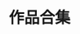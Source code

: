 ---
layout: home
title: 作品合集
hero:
    name: 漫迪&朋友们作品合集
    tagline: 备用发布页 内容可能有滞后&错漏
features:
    - icon:
        src: /avatar/tucaandbertie.jpeg
      title: 鸟姐妹的反差生活
      link: /collection/tuca_and_bertie.html
    - icon:
        src: /avatar/americandad.png
      title: 美国老爹
      link: /collection/americandad.html
    - icon:
        src: /avatar/aquateen.png
      title: 饮料杯冒险记
      link: /collection/aquateen.html
    - icon:
        src: /avatar/archer.jpeg
      title: 间谍亚契
      link: /collection/archer.html
    - icon: 🪓
      title: 斧子警察
      link: /collection/axecop.html
    - icon:
        src: /avatar/beeandpuppycat.png
      title: 蜂妹和狗狗猫
      link: /collection/beeandpuppycat.html
    - icon:
        src: /avatar/blacklotus.jpeg
      title: 银翼杀手：黑莲花
      link: /collection/blacklotus.html
    - icon:
        src: /avatar/Bordertown.png
      title: 边城小镇
      link: /collection/bordertown.html
    - icon:
        src: /avatar/brickleberry.png
      title: 脆莓公园
      link: /collection/brickleberry.html
    - icon:
        src: /avatar/clonehigh.png
      title: 克隆高校
      link: /collection/clonehigh.html
    - icon:
        src: /avatar/crisis-jung.jpeg
      title: 荣格危机
      link: /collection/crisisjung.html
    - icon:
        src: /avatar/daria.png
      title: 拽妹黛薇儿
      link: /collection/daria.html
    - icon:
        src: /avatar/drawn.jpeg
      title: 卡通乱炖
      link: /collection/drawntogether.html
    - icon:
        src: /avatar/familyguy.png
      title: 恶搞之家
      link: /collection/familyguy.html
    - icon:
        src: /avatar/fisforfamily.png
      title: 福是全家福的福
      link: /collection/fisforfamily.html
    - icon:
        src: /avatar/futurama.png
      title: 飞出个未来
      link: /collection/futurama.html
    - icon:
        src: /avatar/hbag.jpeg
      title: 鸟人律师
      link: /collection/hbag.html
    - icon: 😈
      title: 地狱归来
      link: /collection/hellandback.html
    - icon:
        src: /avatar/housebroken.jpeg
      title: 宠宝话疗团
      link: /collection/housebroken.html
    - icon: 👽
      title: 杰夫与外星人
      link: /collection/jeffandsomealiens.html
    - icon:
        src: /avatar/koth.jpeg
      title: 一家之主
      link: /collection/koth.html
    - icon:
        src: /avatar/lastman.jpeg
      title: Lastman
      link: /collection/lastman.html
    - icon:
        src: /avatar/lbmc.png
      title: 卢卡斯兄弟搬家公司
      link: /collection/lbmc.html
    - icon:
        src: /avatar/masameercounty.jpeg
      title: 钉子镇
      link: /collection/MasameerCounty.html
    - icon:
        src: /avatar/missionhill.jpeg
      title: 米神山大道
      link: /collection/missionhill.html
    - icon:
        src: /avatar/moonbeamcity.jpeg
      title: 梦滨城
      link: /collection/moonbeamcity.html
    - icon:
        src: /avatar/napoleondynamite.jpg
      title: 大人物拿破仑
      link: /collection/napoleondynamite.html
    - icon:
        src: /avatar/robotchicken.png
      title: 机器鸡
      link: /collection/robotchicken.html
    - icon:
        src: /avatar/smillingfriends.png
      title: 微笑朋友
      link: /collection/smilingfriends.html
    - icon:
        src: /avatar/squidbillies.gif
      title: 鱿鱼仔的乡土生活
      link: collection/squidbillies.md
    - icon:
        src: /avatar/superjail.png
      title: 超级监狱
      link: collection/superjail.md
    - icon:
        src: /avatar/Teenage-Euthanasia.jpg
      title: 少年安乐死
      link: collection/teenageeuthanasia.md
    - icon:
        src: /avatar/tenyearoldtom.jpeg
      title: 十岁的汤姆
      link: collection/tenyearoldtom.md
    - icon:
        src: /avatar/theboondocks.png
      title: 乡下人
      link: collection/TheBoondocks.md
    - icon:
        src: /avatar/thelifetimeoftim.png
      title: 囧男窘事
      link: collection/thelifetimeoftim.md
    - icon:
        src: /avatar/theClevelandshow.jpeg
      title: 克里夫兰秀
      link: collection/theclevelandshow.md
    - icon:
        src: /avatar/triptank.jpeg
      title: 卡通一箩筐
      link: collection/triptank.md
    - icon:
        src: /avatar/ugly.jpeg
      title: 俗世乐土
      link: collection/uglyamericans.md
    - icon:
        src: /avatar/urbance.jpeg
      title: Urbance
      link: collection/Urbance.md
    - icon:
        src: /avatar/vb.svg
      title: 冒险兄弟
      link: collection/venture-bros.md
---